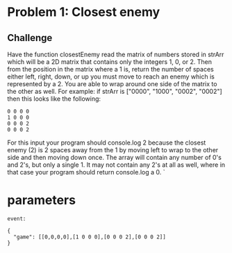 # Problem 1: Closest enemy

## Challenge

Have the function closestEnemy read the matrix of numbers stored in strArr which will be a 2D matrix that contains only the integers 1, 0, or 2. Then from the position in the matrix where a 1 is, return the number of spaces either left, right, down, or up you must move to reach an enemy which is represented by a 2. You are able to wrap around one side of the matrix to the other as well. For example: if strArr is ["0000", "1000", "0002", "0002"] then this looks like the following:

```
0 0 0 0
1 0 0 0
0 0 0 2
0 0 0 2
```

For this input your program should console.log 2 because the closest enemy (2) is 2 spaces away from the 1 by moving left to wrap to the other side and then moving down once. The array will contain any number of 0's and 2's, but only a single 1. It may not contain any 2's at all as well, where in that case your program should return console.log a 0. `

# parameters

```
event:

{
  "game": [[0,0,0,0],[1 0 0 0],[0 0 0 2],[0 0 0 2]]
}

```
